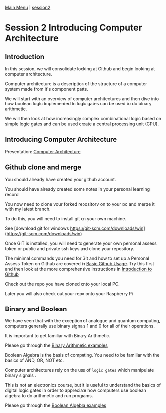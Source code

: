 [Main Menu](../../sessions/README.md) | [session2](../session2/) 

# Session 2 Introducing Computer Architecture

## Introduction

In this session, we will consolidate looking at Github and begin looking at computer architecture.

Computer architecture is a description of the structure of a computer system made from it's component parts.

We will start with an overview of computer architectures and then dive into how boolean logic implemented in logic gates can be used to do binary arithmetic. 

We will then look at how increasingly complex combinational logic based on simple logic gates and can be used create a central processing unit (CPU). 

## Introducing Computer Architecture

Presentation: [Computer Architecture](../session2/docs/com304-foundation-computer-Architecture-1.0.pdf)


## Github clone and merge

You should already have created your github account.

You should have already created some notes in your personal learning record

You now need to clone your forked repository on to your pc and merge it with my latest branch.

To do this, you will need to install git on your own machine. 

See [download git for windows https://git-scm.com/downloads/win](https://git-scm.com/downloads/win)

Once GIT is installed, you will need to generate your own personal assess token or public and private ssh keys and clone your repository.

The minimal commands you need for Git and how to set up a Personal Assess Token on Github are covered in [Basic Github Usage](../main/veryBasicGithub.md).
Try this first and then look at the more comprehensive instructions in [Introduction to Github](../../../main/introductionToGitHub.md) 

Check out the repo you have cloned onto your local PC.

Later you will also check out your repo onto your Raspberry Pi

## Binary and Boolean 

We have seen that with the exception of analogue and quantum computing, computers generally use binary signals 1 and 0 for all of their operations.

It is important to get familiar with Binary Arithmetic. 

Please go through the [Binary Arithmetic examples](../session2/docs/binaryArithmetic.md)

Boolean Algebra is the basis of computing. 
You need to be familiar with the basics of AND, OR, NOT etc.

Computer architectures rely on the use of `logic gates` which manipulate binary signals .

This is not an electronics course, but it is useful to understand the basics of digital logic gates in order to appreciate how computers use boolean algebra to do arithmetic and run programs.

Please go through the [Boolean Algebra examples](../session2/docs/booleanAlgebraAndLogicGates.md)
 
